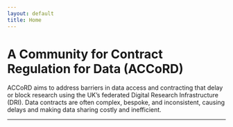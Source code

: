 ```yaml
---
layout: default
title: Home
---
```


# A Community for Contract Regulation for Data (ACCoRD)

ACCoRD aims to address barriers in data access and contracting that delay or block research using the UK’s federated Digital Research Infrastructure (DRI). Data contracts are often complex, bespoke, and inconsistent, causing delays and making data sharing costly and inefficient.

---
